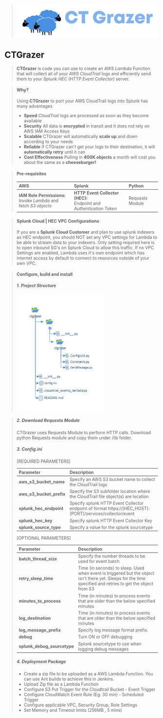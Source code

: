 > <img src="src/banner.png" alt="CTGrazer" height="20%" align="middle"/>

# CTGrazer #
> **CTGrazer** is code you can use to create an *AWS Lambda* Function that will collect all of your *AWS CloudTrail* logs and efficiently send them to your *Splunk HEC (HTTP Event Collector)* server.

> #### Why?
> Using **CTGrazer** to port your AWS CloudTrail logs into Splunk has many advantages
> * **Speed** *CloudTrail* logs are processed as soon as they become available
> * **Security** All data is **encrypted** in transit and it does not rely on AWS IAM Access Keys
> * **Scalable** CTGrazer will automatically **scale up** and down according to your needs
> * **Reliable** If CTGrazer can't get your logs to their destination, it will **automatically retry** until it can
> * **Cost Effectiveness** Pulling in **400K objects** a month will cost you about the same as a **cheeseburger!**

> #### Pre-requisites
>
>| **AWS**       | **Splunk**     | **Python**     |
>| :------------ | :------------- | :------------- |
>| **IAM Role Permissions:** <br/> Invoke *Lambda* and fetch *S3 objects* | **HTTP Event Collector (HEC):** <br/> *Endpoint* and *Authentication Token* | Requests Module |

> #### Splunk Cloud | HEC VPC Configurations
> <p>If you are a <b>Splunk Cloud Customer</b> and plan to use splunk indexers as HEC endpoint, you should NOT set any VPC settings for Lambda to be able to stream data to your indexers. Only setting required here is to open inbound SG's on Splunk Cloud to allow this traffic. If no VPC Settings are enabled, Lambda uses it's own endpoint which has internet access by default to connect to resources outside of your own VPC.
</p>

> #### Configure, build and install
> ##### 1. Project Structure
> 
> <img src="src/ctgrazer-folder-structure.png" alt="CTGrazer Project Structure"/>

> ##### 2. Download Requests Module 
> CTGrazer uses Requests Module to perform HTTP calls. Download python Requests module and copy them under /lib folder.
> ##### 3. Config.ini
> [REQUIRED PARAMETERS]
> 
> |**Parameter**|**Description**    |
> |:------------|:------------------|
> |**aws_s3_bucket_name**|Specify an AWS S3 bucket name to collect the CloudTrail logs|
> |**aws_s3_bucket_prefix**|Specify the S3 subfolder location where the CloudTrail file object(s) are location|
> |**splunk_hec_endpoint**|Specify splunk HTTP Event Collector endpoint of format https://[HEC_HOST]:[PORT]/services/collector/event|
> |**splunk_hec_key**|Specify splunk HTTP Event Collector Key|
> |**splunk_source_type**|Specify a value for the splunk sourcetype|
> 
> [OPTIONAL PARAMETERS]
> 
> |**Parameter**|**Description**    |
> |:------------|:------------------|
> |**batch_thread_size**|Specify the number threads to be used for event batch|
> |**retry_sleep_time**|Time (in seconds) to sleep. Used when event is triggered but the object isn't there yet. Sleeps for the time specified and retries to get the object from S3|
> |**minutes_to_process**|Time (in minutes) to process events that are older than the below specified minutes|
> |**log_destination**|Time (in minutes) to process events that are older than the below specified minutes|
> |**log_message_prefix**|Specify log message format prefix.|
> |**debug**|Turn ON or OFF debugging|
> |**splunk_debug_sourcetype**|Splunk sourcetype to use when logging debug messages|
> 
> ##### 4. Deployment Package
> * Create a zip file to be uploaded as a AWS Lambda Function. You can use Ant builds to achieve this in Jenkins.
> * Upload Zip file as a Lambda Function
> * Configure S3 Put Trigger for the Cloudtrail Bucket - Event Trigger
> * Configure CloudWatch Event Rule (Eg: 30 min) - Scheduled Trigger
> * Configure applicable VPC, Security Group, Role Settings
> * Set Memory and Timeout limits (256MB , 5 mins)

